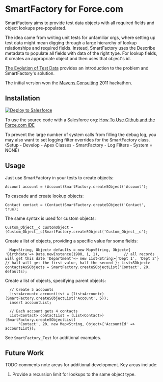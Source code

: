 SmartFactory for Force.com
======================================

SmartFactory aims to provide test data objects with all required fields and object lookups pre-populated. 

The idea came from writing unit tests for unfamiliar orgs, where setting up test data might mean digging through a large hierarchy of lookup relationships and
required fields. Instead, SmartFactory uses the Describe metadata to populate all fields with data of the right type. For lookup fields, it creates an appropriate object and then uses that object's id.

[The Evolution of Test Data](http://mavens.force.com/conversation/the-evolution-of-test-data) provides an introduction to the problem and SmartFactory's solution.

The initial version won the [Mavens Consulting](http://mavens.force.com/) 2011 hackathon. 

Installation
------------

<a href="https://githubsfdeploy.herokuapp.com" target="_blank">
    <img alt="Deploy to Salesforce" src="https://raw.githubusercontent.com/afawcett/githubsfdeploy/master/deploy.png">
</a>

To use the source code with a Salesforce org: [How To Use Github and the Force.com IDE](http://blog.sforce.com/sforce/2011/04/how-to-use-git-github-force-com-ide-open-source-labs-apps.html)  

To prevent the large number of system calls from filling the debug log, you may also want to set logging filter overrides for the SmartFactory class. (Setup - Develop - Apex Classes - SmartFactory - Log Filters - System = NONE)

Usage
-----  

Just use SmartFactory in your tests to create objects:

  `Account account = (Account)SmartFactory.createSObject('Account');`

To cascade and create lookup objects:

  `Contact contact = (Contact)SmartFactory.createSObject('Contact', true);`

The same syntax is used for custom objects:

  `Custom_Object__c customObject = (Custom_Object__c)SmartFactory.createSObject('Custom_Object__c');`

Create a list of objects, providing a specific value for some fields:

`  Map<String, Object> defaults = new Map<String, Object>{
      'Birthdate'=> Date.newInstance(1980, 1, 1),           // all records will get this date
      'Department'=> new List<String>{'Dept 1', 'Dept 2'}   // half will get the first value, half the second
  };
  List<SObject> contactsAsSObjects = SmartFactory.createSObjectList('Contact', 20, defaults);`

Create a list of objects, specifying parent objects:

```
  // Create 5 accounts
  List<Account> accountList = (list<Account>)(SmartFactory.createSObjectList('Account', 5));
  insert accountList;

  // Each account gets 4 contacts
  List<Contact> contactList = (List<Contact>)(SmartFactory.createSObjectList(
      'Contact', 20, new Map<String, Object>{'AccountId' => accountList});
```

See `SmartFactory_Test` for additional examples.


Future Work
----------- 

TODO comments note areas for additional development. Key areas include:

1. Provide a recursion limit for lookups to the same object type.    

